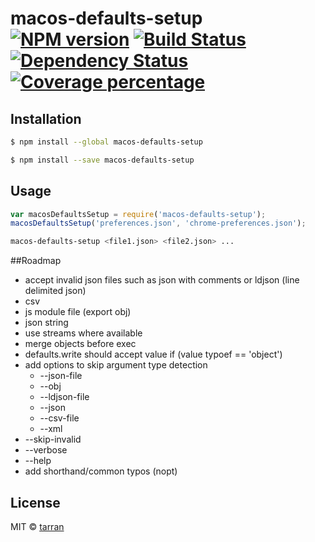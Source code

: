 # macos-defaults-setup [![NPM version][npm-image]][npm-url] [![Build Status][travis-image]][travis-url] [![Dependency Status][daviddm-image]][daviddm-url] [![Coverage percentage][coveralls-image]][coveralls-url]
> 

## Installation

```sh
$ npm install --global macos-defaults-setup
```

```sh
$ npm install --save macos-defaults-setup
```

## Usage

```js
var macosDefaultsSetup = require('macos-defaults-setup');
macosDefaultsSetup('preferences.json', 'chrome-preferences.json');
```

```sh
macos-defaults-setup <file1.json> <file2.json> ...
```

##Roadmap
- accept invalid json files such as json with comments or ldjson (line delimited json)
- csv 
- js module file (export obj)
- json string
- use streams where available 
- merge objects before exec
- defaults.write should accept value if (value typoef == 'object')
- add options to skip argument type detection 
    - --json-file
    - --obj
    - --ldjson-file
    - --json
    - --csv-file
    - --xml
- --skip-invalid
- --verbose
- --help 
- add shorthand/common typos (nopt)

## License

MIT © [tarran](tarranjones.com)


[npm-image]: https://badge.fury.io/js/macos-defaults-setup.svg
[npm-url]: https://npmjs.org/package/macos-defaults-setup
[travis-image]: https://travis-ci.org/tarranjones/macos-defaults-setup.svg?branch=master
[travis-url]: https://travis-ci.org/tarranjones/macos-defaults-setup
[daviddm-image]: https://david-dm.org/tarranjones/macos-defaults-setup.svg?theme=shields.io
[daviddm-url]: https://david-dm.org/tarranjones/macos-defaults-setup
[coveralls-image]: https://coveralls.io/repos/tarranjones/macos-defaults-setup/badge.svg
[coveralls-url]: https://coveralls.io/r/tarranjones/macos-defaults-setup
